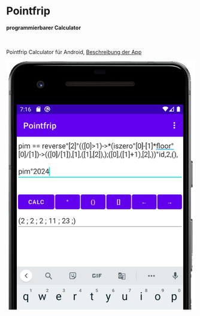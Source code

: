 # Pointfrip
**programmierbarer Calculator**

\
\
Pointfrip Calculator für Android, [Beschreibung der App](https://android-developers.de/thread/8404-pointfrip-calculator-f%C3%BCr-android/)

![calculator-image](https://raw.githubusercontent.com/pointfrip/calculator/main/pixel2bimage.png)

